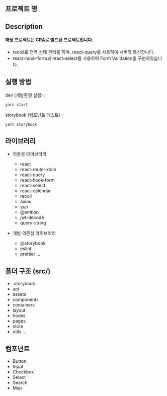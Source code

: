 ## 프로젝트 명

## Description
#### 해당 프로젝트는 CRA로 빌드된 프로젝트입니다. 
* recoil로 전역 상태 관리를 하며, react-query를 사용하여 서버와 통신합니다.
* react-hook-form과 react-select를 사용하여 Form Validation을 구현하였습니다.

## 실행 방법
dev (개발환경 실행) :
```js
yarn start
```
storybook (컴포넌트 테스트) :
```
yarn storybook
```

## 라이브러리
* 의존성 라이브러리
  * react
  * react-router-dom
  * react-query
  * react-hook-form
  * react-select
  * react-calendar
  * recoil
  * axios
  * yup
  * @emtion
  * jwt-decode
  * query-string


* 개발 의존성 라이브러리
  * @storybook
  * eslint
  * prettier
  ...

## 폴더 구조 (src/)
* .storybook
* api
* assets
* components
* containers
* layout
* hooks
* pages
* store
* utils
...

## 컴포넌트
* Button
* Input
* Checkbox
* Select
* Search
* Map
